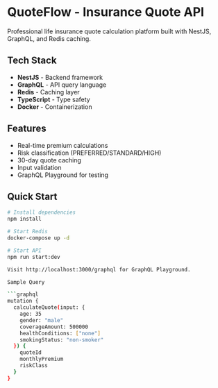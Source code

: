 # QuoteFlow - Insurance Quote API

Professional life insurance quote calculation platform built with NestJS, GraphQL, and Redis caching.

## Tech Stack
- **NestJS** - Backend framework
- **GraphQL** - API query language
- **Redis** - Caching layer
- **TypeScript** - Type safety
- **Docker** - Containerization

## Features
- Real-time premium calculations
- Risk classification (PREFERRED/STANDARD/HIGH)
- 30-day quote caching
- Input validation
- GraphQL Playground for testing

## Quick Start
```bash
# Install dependencies
npm install

# Start Redis
docker-compose up -d

# Start API
npm run start:dev

Visit http://localhost:3000/graphql for GraphQL Playground.

Sample Query

```graphql
mutation {
  calculateQuote(input: {
    age: 35
    gender: "male"
    coverageAmount: 500000
    healthConditions: ["none"]
    smokingStatus: "non-smoker"
  }) {
    quoteId
    monthlyPremium
    riskClass
  }
}
```
